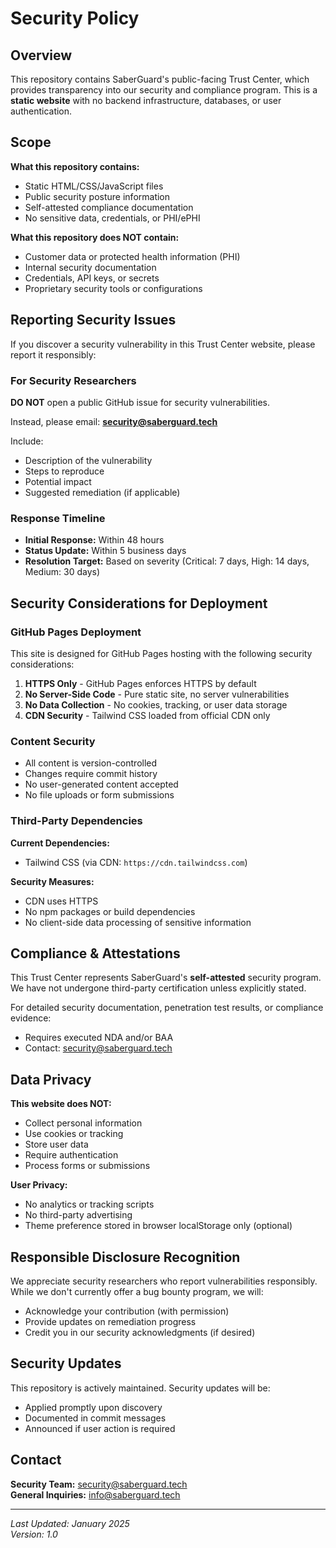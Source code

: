 # Security Policy

## Overview

This repository contains SaberGuard's public-facing Trust Center, which provides transparency into our security and compliance program. This is a **static website** with no backend infrastructure, databases, or user authentication.

## Scope

**What this repository contains:**
- Static HTML/CSS/JavaScript files
- Public security posture information
- Self-attested compliance documentation
- No sensitive data, credentials, or PHI/ePHI

**What this repository does NOT contain:**
- Customer data or protected health information (PHI)
- Internal security documentation
- Credentials, API keys, or secrets
- Proprietary security tools or configurations

## Reporting Security Issues

If you discover a security vulnerability in this Trust Center website, please report it responsibly:

### For Security Researchers

**DO NOT** open a public GitHub issue for security vulnerabilities.

Instead, please email: **security@saberguard.tech**

Include:
- Description of the vulnerability
- Steps to reproduce
- Potential impact
- Suggested remediation (if applicable)

### Response Timeline

- **Initial Response:** Within 48 hours
- **Status Update:** Within 5 business days
- **Resolution Target:** Based on severity (Critical: 7 days, High: 14 days, Medium: 30 days)

## Security Considerations for Deployment

### GitHub Pages Deployment

This site is designed for GitHub Pages hosting with the following security considerations:

1. **HTTPS Only** - GitHub Pages enforces HTTPS by default
2. **No Server-Side Code** - Pure static site, no server vulnerabilities
3. **No Data Collection** - No cookies, tracking, or user data storage
4. **CDN Security** - Tailwind CSS loaded from official CDN only

### Content Security

- All content is version-controlled
- Changes require commit history
- No user-generated content accepted
- No file uploads or form submissions

### Third-Party Dependencies

**Current Dependencies:**
- Tailwind CSS (via CDN: `https://cdn.tailwindcss.com`)

**Security Measures:**
- CDN uses HTTPS
- No npm packages or build dependencies
- No client-side data processing of sensitive information

## Compliance & Attestations

This Trust Center represents SaberGuard's **self-attested** security program. We have not undergone third-party certification unless explicitly stated.

For detailed security documentation, penetration test results, or compliance evidence:
- Requires executed NDA and/or BAA
- Contact: security@saberguard.tech

## Data Privacy

**This website does NOT:**
- Collect personal information
- Use cookies or tracking
- Store user data
- Require authentication
- Process forms or submissions

**User Privacy:**
- No analytics or tracking scripts
- No third-party advertising
- Theme preference stored in browser localStorage only (optional)

## Responsible Disclosure Recognition

We appreciate security researchers who report vulnerabilities responsibly. While we don't currently offer a bug bounty program, we will:

- Acknowledge your contribution (with permission)
- Provide updates on remediation progress
- Credit you in our security acknowledgments (if desired)

## Security Updates

This repository is actively maintained. Security updates will be:
- Applied promptly upon discovery
- Documented in commit messages
- Announced if user action is required

## Contact

**Security Team:** security@saberguard.tech  
**General Inquiries:** info@saberguard.tech

---

*Last Updated: January 2025*  
*Version: 1.0*
